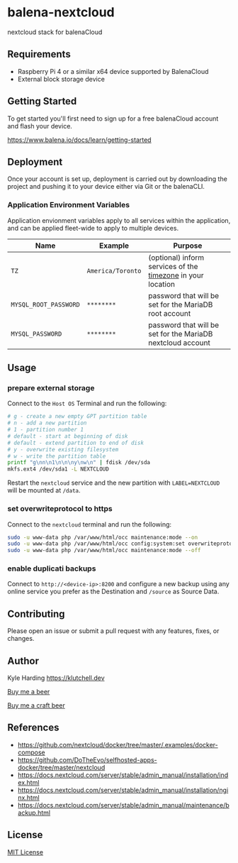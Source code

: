 # balena-nextcloud

nextcloud stack for balenaCloud

## Requirements

- Raspberry Pi 4 or a similar x64 device supported by BalenaCloud
- External block storage device

## Getting Started

To get started you'll first need to sign up for a free balenaCloud account and flash your device.

<https://www.balena.io/docs/learn/getting-started>

## Deployment

Once your account is set up, deployment is carried out by downloading the project and pushing it to your device either via Git or the balenaCLI.

### Application Environment Variables

Application envionment variables apply to all services within the application, and can be applied fleet-wide to apply to multiple devices.

|Name|Example|Purpose|
|---|---|---|
|`TZ`|`America/Toronto`|(optional) inform services of the [timezone](https://en.wikipedia.org/wiki/List_of_tz_database_time_zones) in your location|
|`MYSQL_ROOT_PASSWORD`|`********`|password that will be set for the MariaDB root account|
|`MYSQL_PASSWORD`|`********`|password that will be set for the MariaDB nextcloud account|

## Usage

### prepare external storage

Connect to the `Host OS` Terminal and run the following:

```bash
# g - create a new empty GPT partition table
# n - add a new partition
# 1 - partition number 1
# default - start at beginning of disk
# default - extend partition to end of disk
# y - overwrite existing filesystem
# w - write the partition table
printf "g\nn\n1\n\n\ny\nw\n" | fdisk /dev/sda
mkfs.ext4 /dev/sda1 -L NEXTCLOUD
```

Restart the `nextcloud` service and the new partition with `LABEL=NEXTCLOUD` will be mounted at `/data`.

### set overwriteprotocol to https

Connect to the `nextcloud` terminal and run the following:

```bash
sudo -u www-data php /var/www/html/occ maintenance:mode --on
sudo -u www-data php /var/www/html/occ config:system:set overwriteprotocol --value='https'
sudo -u www-data php /var/www/html/occ maintenance:mode --off
```

### enable duplicati backups

Connect to `http://<device-ip>:8200` and configure a new backup using any online service you prefer as the Destination and `/source` as Source Data.

## Contributing

Please open an issue or submit a pull request with any features, fixes, or changes.

## Author

Kyle Harding <https://klutchell.dev>

[Buy me a beer](https://kyles-tip-jar.myshopify.com/cart/31356319498262:1?channel=buy_button)

[Buy me a craft beer](https://kyles-tip-jar.myshopify.com/cart/31356317859862:1?channel=buy_button)

## References

- <https://github.com/nextcloud/docker/tree/master/.examples/docker-compose>
- <https://github.com/DoTheEvo/selfhosted-apps-docker/tree/master/nextcloud>
- <https://docs.nextcloud.com/server/stable/admin_manual/installation/index.html>
- <https://docs.nextcloud.com/server/stable/admin_manual/installation/nginx.html>
- <https://docs.nextcloud.com/server/stable/admin_manual/maintenance/backup.html>

## License

[MIT License](./LICENSE)

